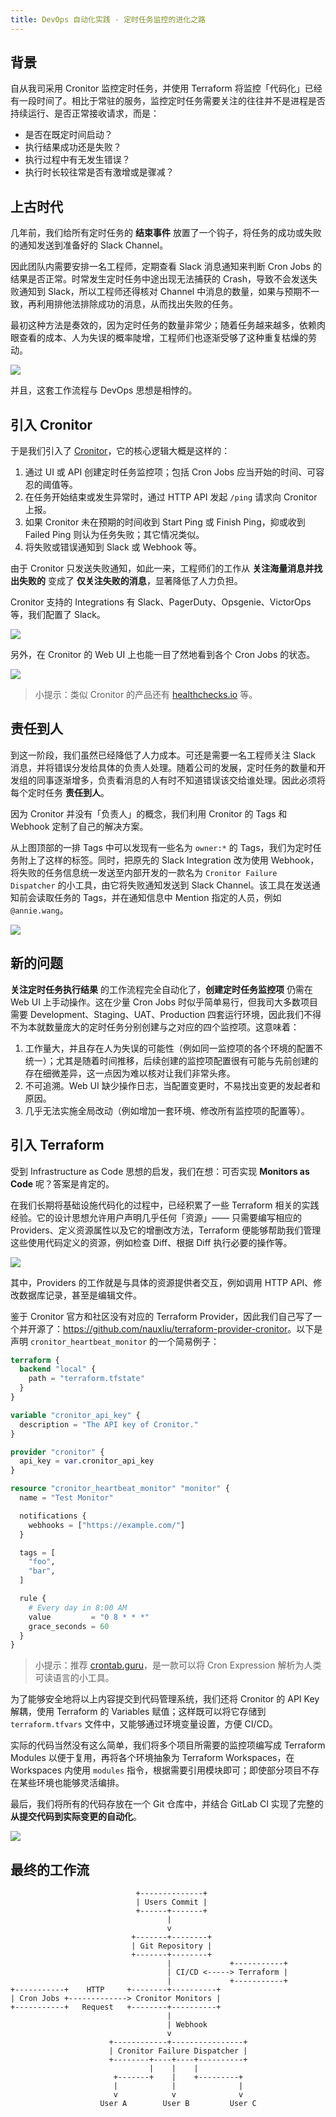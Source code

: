 ```yaml
---
title: DevOps 自动化实践 - 定时任务监控的进化之路
---
```


## 背景

自从我司采用 Cronitor 监控定时任务，并使用 Terraform 将监控「代码化」已经有一段时间了。相比于常驻的服务，监控定时任务需要关注的往往并不是进程是否持续运行、是否正常接收请求，而是：

- 是否在既定时间启动？
- 执行结果成功还是失败？
- 执行过程中有无发生错误？
- 执行时长较往常是否有激增或是骤减？

## 上古时代

几年前，我们给所有定时任务的 **结束事件** 放置了一个钩子，将任务的成功或失败的通知发送到准备好的 Slack Channel。

因此团队内需要安排一名工程师，定期查看 Slack 消息通知来判断 Cron Jobs 的结果是否正常。时常发生定时任务中途出现无法捕获的 Crash，导致不会发送失败通知到 Slack，所以工程师还得核对 Channel 中消息的数量，如果与预期不一致，再利用排他法排除成功的消息，从而找出失败的任务。

最初这种方法是奏效的，因为定时任务的数量非常少；随着任务越来越多，依赖肉眼查看的成本、人为失误的概率陡增，工程师们也逐渐受够了这种重复枯燥的劳动。

![](/resources/15bcc2ccb18ae36da981830b18901158.png)

并且，这套工作流程与 DevOps 思想是相悖的。

## 引入 Cronitor

于是我们引入了 [Cronitor](https://cronitor.io/)，它的核心逻辑大概是这样的：

1. 通过 UI 或 API 创建定时任务监控项；包括 Cron Jobs 应当开始的时间、可容忍的阈值等。
2. 在任务开始结束或发生异常时，通过 HTTP API 发起 `/ping` 请求向 Cronitor 上报。
3. 如果 Cronitor 未在预期的时间收到 Start Ping 或 Finish Ping，抑或收到 Failed Ping 则认为任务失败；其它情况类似。
4. 将失败或错误通知到 Slack 或 Webhook 等。

由于 Cronitor 只发送失败通知，如此一来，工程师们的工作从 **关注海量消息并找出失败的** 变成了 **仅关注失败的消息**，显著降低了人力负担。

Cronitor 支持的 Integrations 有 Slack、PagerDuty、Opsgenie、VictorOps 等，我们配置了 Slack。

![](/resources/911181c403a4af680c346a919ed122a1.png)

另外，在 Cronitor 的 Web UI 上也能一目了然地看到各个 Cron Jobs 的状态。

![](/resources/6600da225b1a69f142d384a330cef08e.png)

> 小提示：类似 Cronitor 的产品还有 [healthchecks.io](https://healthchecks.io/) 等。

## 责任到人

到这一阶段，我们虽然已经降低了人力成本。可还是需要一名工程师关注 Slack 消息，并将错误分发给具体的负责人处理。随着公司的发展，定时任务的数量和开发组的同事逐渐增多，负责看消息的人有时不知道错误该交给谁处理。因此必须将每个定时任务 **责任到人**。

因为 Cronitor 并没有「负责人」的概念，我们利用 Cronitor 的 Tags 和 Webhook 定制了自己的解决方案。

从上图顶部的一排 Tags 中可以发现有一些名为 `owner:*` 的 Tags，我们为定时任务附上了这样的标签。同时，把原先的 Slack Integration 改为使用 Webhook，将失败的任务信息统一发送至内部开发的一款名为 `Cronitor Failure Dispatcher` 的小工具，由它将失败通知发送到 Slack Channel。该工具在发送通知前会读取任务的 Tags，并在通知信息中 Mention 指定的人员，例如 `@annie.wang`。

![](/resources/6bb504008dd8032c784840570d0d4cb6.png)

## 新的问题

**关注定时任务执行结果** 的工作流程完全自动化了，**创建定时任务监控项** 仍需在 Web UI 上手动操作。这在少量 Cron Jobs 时似乎简单易行，但我司大多数项目需要 Development、Staging、UAT、Production 四套运行环境，因此我们不得不为本就数量庞大的定时任务分别创建与之对应的四个监控项。这意味着：

1. 工作量大，并且存在人为失误的可能性（例如同一监控项的各个环境的配置不统一）；尤其是随着时间推移，后续创建的监控项配置很有可能与先前创建的存在细微差异，这一点因为难以核对让我们非常头疼。
2. 不可追溯。Web UI 缺少操作日志，当配置变更时，不易找出变更的发起者和原因。
3. 几乎无法实施全局改动（例如增加一套环境、修改所有监控项的配置等）。

## 引入 Terraform

受到 Infrastructure as Code 思想的启发，我们在想：可否实现 **Monitors as Code** 呢？答案是肯定的。

在我们长期将基础设施代码化的过程中，已经积累了一些 Terraform 相关的实践经验。它的设计思想允许用户声明几乎任何「资源」—— 只需要编写相应的 Providers、定义资源属性以及它的增删改方法，Terraform 便能够帮助我们管理这些使用代码定义的资源，例如检查 Diff、根据 Diff 执行必要的操作等。

![](/resources/b178137d6b5a66bf17ff8484f84ed72a.png)

其中，Providers 的工作就是与具体的资源提供者交互，例如调用 HTTP API、修改数据库记录，甚至是编辑文件。

鉴于 Cronitor 官方和社区没有对应的 Terraform Provider，因此我们自己写了一个并开源了：<https://github.com/nauxliu/terraform-provider-cronitor>。以下是声明 `cronitor_heartbeat_monitor` 的一个简易例子：

```terraform
terraform {
  backend "local" {
    path = "terraform.tfstate"
  }
}

variable "cronitor_api_key" {
  description = "The API key of Cronitor."
}

provider "cronitor" {
  api_key = var.cronitor_api_key
}

resource "cronitor_heartbeat_monitor" "monitor" {
  name = "Test Monitor"

  notifications {
    webhooks = ["https://example.com/"]
  }

  tags = [
    "foo",
    "bar",
  ]

  rule {
    # Every day in 8:00 AM
    value         = "0 8 * * *"
    grace_seconds = 60
  }
}
```

> 小提示：推荐 [crontab.guru](https://crontab.guru/)，是一款可以将 Cron Expression 解析为人类可读语言的小工具。

为了能够安全地将以上内容提交到代码管理系统，我们还将 Cronitor 的 API Key 解耦，使用 Terraform 的 Variables 赋值；这样既可以将它存储到 `terraform.tfvars` 文件中，又能够通过环境变量设置，方便 CI/CD。

实际的代码当然没有这么简单，我们将多个项目所需要的监控项编写成 Terraform Modules 以便于复用，再将各个环境抽象为 Terraform Workspaces，在 Workspaces 内使用 `modules` 指令，根据需要引用模块即可；即使部分项目不存在某些环境也能够灵活编排。

最后，我们将所有的代码存放在一个 Git 仓库中，并结合 GitLab CI 实现了完整的 **从提交代码到实际变更的自动化**。

![](/resources/6e7b3978886440d062046a5c055e3cab.png)

## 最终的工作流

```
                            +--------------+
                            | Users Commit |
                            +------+-------+
                                   |
                                   v
                           +-------+--------+
                           | Git Repository |
                           +-------+--------+
                                   |             +-----------+
                                   | CI/CD <-----> Terraform |
                                   |             +-----------+
+-----------+    HTTP     +--------+----------+
| Cron Jobs +-------------> Cronitor Monitors |
+-----------+   Request   +--------+----------+
                                   |
                                   | Webhook
                                   v
                      +------------+----------------+
                      | Cronitor Failure Dispatcher |
                      +--------+----+----+----------+
                               |    |    |
                       +-------+    |    +---------+
                       |            |              |
                       v            v              v
                    User A        User B         User C
```

